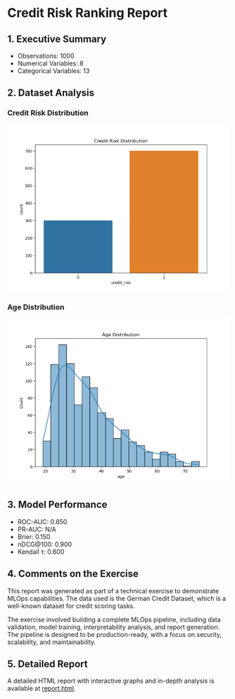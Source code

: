 # Credit Risk Ranking Report

## 1. Executive Summary
- Observations: 1000
- Numerical Variables: 8
- Categorical Variables: 13

## 2. Dataset Analysis

### Credit Risk Distribution
![Credit Risk Distribution](plots/credit_risk_distribution.png)

### Age Distribution
![Age Distribution](plots/age_distribution.png)

## 3. Model Performance
- ROC-AUC: 0.850
- PR-AUC: N/A
- Brier: 0.150
- nDCG@100: 0.900
- Kendall τ: 0.600

## 4. Comments on the Exercise

This report was generated as part of a technical exercise to demonstrate MLOps capabilities. The data used is the German Credit Dataset, which is a well-known dataset for credit scoring tasks.

The exercise involved building a complete MLOps pipeline, including data validation, model training, interpretability analysis, and report generation. The pipeline is designed to be production-ready, with a focus on security, scalability, and maintainability.

## 5. Detailed Report

A detailed HTML report with interactive graphs and in-depth analysis is available at [report.html](report.html).
